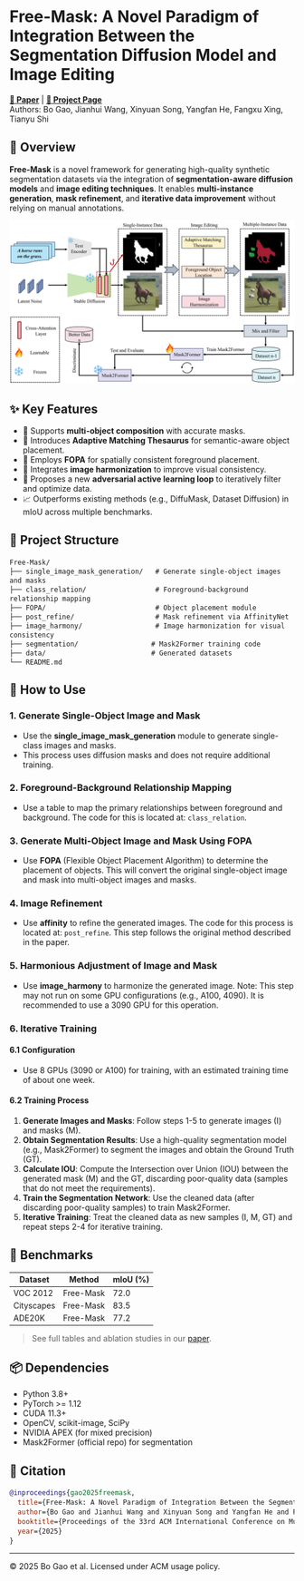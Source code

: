 # Free-Mask: A Novel Paradigm of Integration Between the Segmentation Diffusion Model and Image Editing

[**📄 Paper**](https://doi.org/10.1145/XXXXXX.XXXXXX) | [**🔗 Project Page**](https://github.com/gaogao2002/Free-Mask)  
Authors: Bo Gao, Jianhui Wang, Xinyuan Song, Yangfan He, Fangxu Xing, Tianyu Shi

## 📌 Overview

**Free-Mask** is a novel framework for generating high-quality synthetic segmentation datasets via the integration of **segmentation-aware diffusion models** and **image editing techniques**. It enables **multi-instance generation**, **mask refinement**, and **iterative data improvement** without relying on manual annotations.

<p align="center">
  <img src="picture/frame.png" />
</p>

## ✨ Key Features

- 🎯 Supports **multi-object composition** with accurate masks.
- 🧠 Introduces **Adaptive Matching Thesaurus** for semantic-aware object placement.
- 📐 Employs **FOPA** for spatially consistent foreground placement.
- 🎨 Integrates **image harmonization** to improve visual consistency.
- 🔁 Proposes a new **adversarial active learning loop** to iteratively filter and optimize data.
- 📈 Outperforms existing methods (e.g., DiffuMask, Dataset Diffusion) in mIoU across multiple benchmarks.

## 📁 Project Structure

```
Free-Mask/
├── single_image_mask_generation/   # Generate single-object images and masks
├── class_relation/                 # Foreground-background relationship mapping
├── FOPA/                           # Object placement module
├── post_refine/                    # Mask refinement via AffinityNet
├── image_harmony/                  # Image harmonization for visual consistency
├── segmentation/                  # Mask2Former training code
├── data/                          # Generated datasets
└── README.md
```

## 🚀 How to Use

### 1. Generate Single-Object Image and Mask

- Use the **single_image_mask_generation** module to generate single-class images and masks.
- This process uses diffusion masks and does not require additional training.

### 2. Foreground-Background Relationship Mapping

- Use a table to map the primary relationships between foreground and background. The code for this is located at: `class_relation`.

### 3. Generate Multi-Object Image and Mask Using FOPA

- Use **FOPA** (Flexible Object Placement Algorithm) to determine the placement of objects. This will convert the original single-object image and mask into multi-object images and masks.

### 4. Image Refinement

- Use **affinity** to refine the generated images. The code for this process is located at: `post_refine`. This step follows the original method described in the paper.

### 5. Harmonious Adjustment of Image and Mask

- Use **image_harmony** to harmonize the generated image. Note: This step may not run on some GPU configurations (e.g., A100, 4090). It is recommended to use a 3090 GPU for this operation.

### 6. Iterative Training

#### 6.1 Configuration

- Use 8 GPUs (3090 or A100) for training, with an estimated training time of about one week.

#### 6.2 Training Process

1. **Generate Images and Masks**: Follow steps 1-5 to generate images (I) and masks (M).
2. **Obtain Segmentation Results**: Use a high-quality segmentation model (e.g., Mask2Former) to segment the images and obtain the Ground Truth (GT).
3. **Calculate IOU**: Compute the Intersection over Union (IOU) between the generated mask (M) and the GT, discarding poor-quality data (samples that do not meet the requirements).
4. **Train the Segmentation Network**: Use the cleaned data (after discarding poor-quality samples) to train Mask2Former.
5. **Iterative Training**: Treat the cleaned data as new samples (I, M, GT) and repeat steps 2-4 for iterative training.

## 🧪 Benchmarks

| Dataset     | Method        | mIoU (%) |
|-------------|---------------|----------|
| VOC 2012    | Free-Mask     | 72.0     |
| Cityscapes  | Free-Mask     | 83.5     |
| ADE20K      | Free-Mask     | 77.2     |

> See full tables and ablation studies in our [paper](https://doi.org/10.1145/XXXXXX.XXXXXX).

## 📦 Dependencies

- Python 3.8+
- PyTorch >= 1.12
- CUDA 11.3+
- OpenCV, scikit-image, SciPy
- NVIDIA APEX (for mixed precision)
- Mask2Former (official repo) for segmentation

## 📜 Citation

```bibtex
@inproceedings{gao2025freemask,
  title={Free-Mask: A Novel Paradigm of Integration Between the Segmentation Diffusion Model and Image Editing},
  author={Bo Gao and Jianhui Wang and Xinyuan Song and Yangfan He and Fangxu Xing and Tianyu Shi},
  booktitle={Proceedings of the 33rd ACM International Conference on Multimedia (ACM MM)},
  year={2025}
}
```

---

© 2025 Bo Gao et al. Licensed under ACM usage policy.
